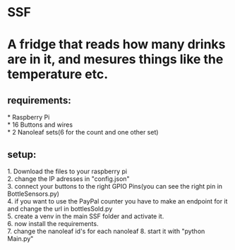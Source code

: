 # SSF
<h1>A fridge that reads how many drinks are in it, and mesures things like the temperature etc.</h1>
<h2>requirements:</h2>
* Raspberry Pi</br>
* 16 Buttons and wires</br>
* 2 Nanoleaf sets(6 for the count and one other set)</br>
<h2>setup:</h2>
1. Download the files to your raspberry pi</br>
2. change the IP adresses in "config.json"</br>
3. connect your buttons to the right GPIO Pins(you can see the right pin in BottleSensors.py)</br>
4. if you want to use the PayPal counter you have to make an endpoint for it and change the url in bottlesSold.py</br>
5. create a venv in the main SSF folder and activate it.</br>
6. now install the requirements.</br>
7. change the nanoleaf id's for each nanoleaf
8. start it with "python Main.py"
